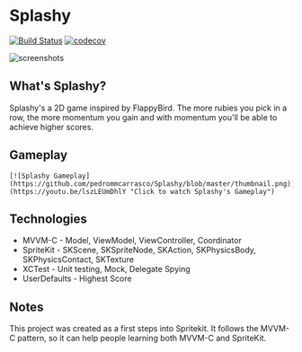 # Splashy

[![Build Status](https://travis-ci.org/pedrommcarrasco/Splashy.svg?branch=master)](https://travis-ci.org/pedrommcarrasco/Splashy) 
[![codecov](https://codecov.io/gh/pedrommcarrasco/Splashy/branch/master/graph/badge.svg)](https://codecov.io/gh/pedrommcarrasco/Splashy)

![screenshots](https://github.com/pedrommcarrasco/Splashy/blob/master/screenshots.png)

## What's Splashy?

Splashy's a 2D game inspired by FlappyBird. The more rubies you pick in a row, the more momentum you gain and with momentum you'll be able to achieve higher scores.

## Gameplay

```
[![Splashy Gameplay](https://github.com/pedrommcarrasco/Splashy/blob/master/thumbnail.png)](https://youtu.be/lszLEUmDhlY "Click to watch Splashy's Gameplay")
```

## Technologies

- MVVM-C - Model, ViewModel, ViewController, Coordinator
- SpriteKit - SKScene, SKSpriteNode, SKAction, SKPhysicsBody, SKPhysicsContact, SKTexture
- XCTest - Unit testing, Mock, Delegate Spying
- UserDefaults  - Highest Score

## Notes

This project was created as a first steps into Spritekit. It follows the MVVM-C pattern, so it can help people learning both MVVM-C and SpriteKit.